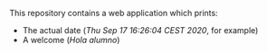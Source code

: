 This repository contains a web application which prints:
* The actual date (*Thu Sep 17 16:26:04 CEST 2020*, for example)
* A welcome (*Hola alumno*)
